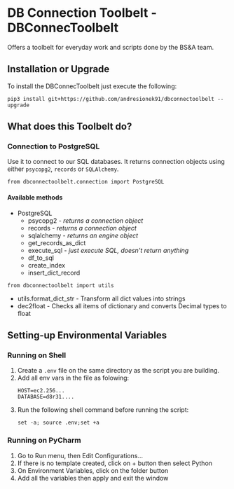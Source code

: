 # DB Connection Toolbelt - DBConnecToolbelt

Offers a toolbelt for everyday work and scripts done by the BS&A team.

## Installation or Upgrade
To install the DBConnecToolbelt just execute the following:
~~~
pip3 install git+https://github.com/andresionek91/dbconnectoolbelt --upgrade
~~~

## What does this Toolbelt do?

### Connection to PostgreSQL
Use it to connect to our SQL databases. It returns connection objects using 
either `psycopg2`, `records` or `SQLAlchemy`.

~~~
from dbconnectoolbelt.connection import PostgreSQL
~~~

#### Available methods

* PostgreSQL
    * psycopg2 - *returns a connection object*
    * records - *returns a connection object*
    * sqlalchemy - *returns an engine object*
    * get_records_as_dict
    * execute_sql - *just execute SQL, doesn't return anything*
    * df_to_sql
    * create_index
    * insert_dict_record

~~~
from dbconnectoolbelt import utils
~~~

* utils.format_dict_str - Transform all dict values into strings
* dec2float - Checks all items of dictionary and converts Decimal types to float



## Setting-up Environmental Variables
### Running on Shell
1) Create a `.env` file on the same directory as the script you are building.
1) Add all env vars in the file as folowing:
    ~~~
    HOST=ec2.256...
    DATABASE=d8r31....
    ~~~       
1) Run the following shell command before running the script: 
    ~~~
    set -a; source .env;set +a
    ~~~

### Running on PyCharm
1) Go to Run menu, then Edit Configurations...
1) If there is no template created, click on + button then select Python
1) On Environment Variables, click on the folder button
1) Add all the variables then apply and exit the window

